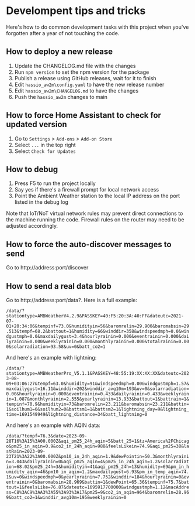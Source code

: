 # Develompent tips and tricks

Here's how to do common development tasks with this project when you've forgotten after a year of not touching the code.

## How to deploy a new release

1. Update the CHANGELOG.md file with the changes
2. Run `npm version` to set the npm version for the package
3. Publish a release using GitHub releases, wait for it to finish
4. Edit `hassio_aw2m\config.yaml` to have the new release number
5. Edit `hassio_aw2m\CHANGELOG.md` to have the changes
6. Push the `hassio_aw2m` changes to main

## How to force Home Assistant to check for updated version

1. Go to `Settings` > `Add-ons` > `Add-on Store`
2. Select `...` in the top right
3. Select `Check for Updates`

## How to debug

1. Press F5 to run the project locally
2. Say yes if there's a firewall prompt for local network access
3. Point the Ambient Weather station to the local IP address on the port listed in the debug log

Note that IoT/NoT virtual network rules may prevent direct connections to the machine running the code. Firewall rules on the router may need to be adjusted accordingly.

## How to force the auto-discover messages to send

Go to http://address:port/discover

## How to send a real data blob

Go to http://address:port/data?<urlencoded data>. Here is a full example:

`/data/?stationtype=AMBWeatherV4.2.9&PASSKEY=40:F5:20:3A:40:FF&dateutc=2021-07-01+20:34:06&tempinf=73.0&humidityin=56&baromrelin=29.900&baromabsin=29.513&tempf=68.2&battout=1&humidity=66&winddir=358&windspeedmph=0.0&windgustmph=0.0&maxdailygust=3.4&hourlyrainin=0.000&eventrainin=0.000&dailyrainin=0.000&weeklyrainin=0.000&monthlyrainin=0.000&totalrainin=0.000&solarradiation=93.58&uv=0&batt_co2=1`

And here's an example with lightning:

`/data/?stationtype=AMBWeatherPro_V5.1.1&PASSKEY=48:55:19:XX:XX:XX&dateutc=2023-08-09+03:06:27&tempf=63.0&humidity=91&windspeedmph=0.00&windgustmph=1.57&maxdailygust=16.11&winddir=202&winddir_avg10m=193&uv=0&solarradiation=0.00&hourlyrainin=0.000&eventrainin=0.433&dailyrainin=0.433&weeklyrainin=1.087&monthlyrainin=2.555&yearlyrainin=13.933&battout=1&battrain=1&tempinf=70.9&humidityin=73&baromrelin=23.211&baromabsin=23.211&battin=1&soilhum1=0&soilhum2=0&battsm1=1&battsm2=1&lightning_day=9&lightning_time=1691549949&lightning_distance=34&batt_lightning=0`

And here's an example with AQIN data:

`/data/?tempf=76.3&date=2023-09-28T16%3A15%3A00.000Z&aqi_pm25_24h_aqin=5&batt_25=1&tz=America%2FChicago&pm25_in_aqin=0.9&co2_in_24h_aqin=988&feelsLikein=74.9&aqi_pm25=38&lastRain=2023-09-23T21%3A22%3A00.000Z&pm10_in_24h_aqin=1.9&dewPointin=50.3&monthlyrainin=3.043&dailyrainin=0&aqi_pm25_aqin=4&pm25_in_24h_aqin=1.2&solarradiation=68.02&pm25_24h=3&humidityin=41&aqi_pm25_24h=13&humidity=69&pm_in_humidity_aqin=46&pm10_in_aqin=1.2&maxdailygust=6.93&pm_in_temp_aqin=74.1&uv=0&windspeedmph=0&yearlyrainin=7.752&winddir=184&hourlyrainin=0&eventrainin=0&baromabsin=28.969&battin=1&dewPoint=65.36&tempinf=75.7&battout=1&feelsLike=76.87&dateutc=1695917700000&windgustmph=1.12&macAddress=C8%3AC9%3AA3%3A55%3A93%3A17&pm25=9&co2_in_aqin=964&baromrelin=28.969&batt_co2=1&winddir_avg10m=195&weeklyrainin=0`
